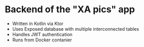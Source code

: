 # Backend of the "XA pics" app

- Written in Kotlin via Ktor
- Uses Exposed database with multiple interconnected tables
- Handles JWT authentication
- Runs from Docker contanier
